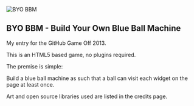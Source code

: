 ![BYO BBM](http://www.madmarcel.github.io/byobbm/images/media/thumbnail-200x200.png)

## BYO BBM - Build Your Own Blue Ball Machine

My entry for the GitHub Game Off 2013.

This is an HTML5 based game, no plugins required.


The premise is simple:

Build a blue ball machine as such that a ball can visit each widget on the page at least once.

Art and open source libraries used are listed in the credits page.




